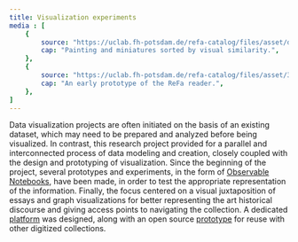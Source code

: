 ```yaml
---
title: Visualization experiments
media : [
    {
        source: "https://uclab.fh-potsdam.de/refa-catalog/files/asset/d25193a136394037b266f43cdc4aa5682c82b2db.png",
        cap: "Painting and miniatures sorted by visual similarity.",
    },
    {
        source: "https://uclab.fh-potsdam.de/refa-catalog/files/asset/3990aa4021c25cf826bc9297ebb4868a6b300689.gif",
        cap: "An early prototype of the ReFa reader.",
    },
]
---
```


Data visualization projects are often initiated on the basis of an existing dataset, which may need to be prepared and analyzed before being visualized. In contrast, this research project provided for a parallel and interconnected process of data modeling and creation, closely coupled with the design and prototyping of visualization. Since the beginning of the project, several prototypes and experiments, in the form of [Observable Notebooks](https://observablehq.com/collection/@sinanatra/refa), have been made, in order to test the appropriate representation of the information.
Finally, the focus centered on a visual juxtaposition of essays and graph visualizations for better representing the art historical discourse and giving access points to navigating the collection. A dedicated [platform](https://refareader.fh-potsdam.de/) was designed, along with an open source [prototype](https://github.com/sinanatra/refa-reader-template) for reuse with other digitized collections.
